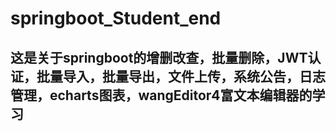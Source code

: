 # springboot_Student_end
## 这是关于springboot的增删改查，批量删除，JWT认证，批量导入，批量导出，文件上传，系统公告，日志管理，echarts图表，wangEditor4富文本编辑器的学习
